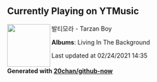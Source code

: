 ## Currently Playing on YTMusic

[<img align="left" width="100" src="https://lh3.googleusercontent.com/WeJnhylpCwvKysRdI7MnRUKy2P4HXGuTLbGCCExkNiVnebBQ-B22K2yBCHiv3ebpwWNW3tnFLap_Vog">](https://music.youtube.com/watch?v=xkmgcvr5Ezc)

발티모라 - Tarzan Boy

**Albums**: Living In The Background

Last updated at 02/24/2021 14:35

#### Generated with [20chan/github-now](https://github.com/20chan/github-now)


<!--
**20chan/20chan** is a ✨ _special_ ✨ repository because its `README.md` (this file) appears on your GitHub profile.

Here are some ideas to get you started:

- 🔭 I’m currently working on ...
- 🌱 I’m currently learning ...
- 👯 I’m looking to collaborate on ...
- 🤔 I’m looking for help with ...
- 💬 Ask me about ...
- 📫 How to reach me: ...
- 😄 Pronouns: ...
- ⚡ Fun fact: ...
-->

